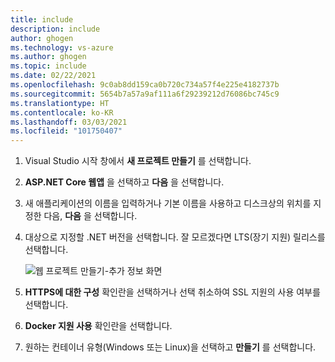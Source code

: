 ```yaml
---
title: include
description: include
author: ghogen
ms.technology: vs-azure
ms.author: ghogen
ms.topic: include
ms.date: 02/22/2021
ms.openlocfilehash: 9c0ab8dd159ca0b720c734a57f4e225e4182737b
ms.sourcegitcommit: 5654b7a57a9af111a6f29239212d76086bc745c9
ms.translationtype: HT
ms.contentlocale: ko-KR
ms.lasthandoff: 03/03/2021
ms.locfileid: "101750407"
---
```

1. Visual Studio 시작 창에서 **새 프로젝트 만들기** 를 선택합니다.
1. **ASP.NET Core 웹앱** 을 선택하고 **다음** 을 선택합니다.
1. 새 애플리케이션의 이름을 입력하거나 기본 이름을 사용하고 디스크상의 위치를 지정한 다음, **다음** 을 선택합니다.
1. 대상으로 지정할 .NET 버전을 선택합니다. 잘 모르겠다면 LTS(장기 지원) 릴리스를 선택합니다.

   ![웹 프로젝트 만들기-추가 정보 화면](../../media/create-aspnet5-app/create-web-project3.png)

1. **HTTPS에 대한 구성** 확인란을 선택하거나 선택 취소하여 SSL 지원의 사용 여부를 선택합니다.
1. **Docker 지원 사용** 확인란을 선택합니다.
1. 원하는 컨테이너 유형(Windows 또는 Linux)을 선택하고 **만들기** 를 선택합니다.
